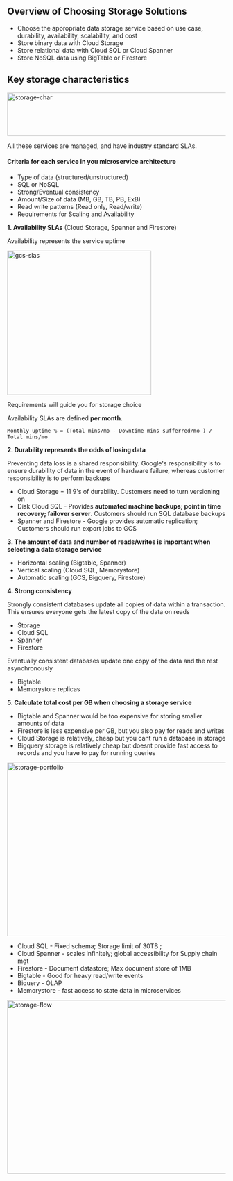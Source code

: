 ## Overview of Choosing Storage Solutions
- Choose the appropriate data storage service based on use case, durability, availability, scalability, and cost
- Store binary data with Cloud Storage
- Store relational data with Cloud SQL or Cloud Spanner
- Store NoSQL data using BigTable or Firestore

## Key storage characteristics
<img width="600" height="100" alt="storage-char" src="https://user-images.githubusercontent.com/40435982/128052494-e9398873-2fac-4e7d-afde-f412f12b6be9.PNG">

All these services are managed, and have industry standard SLAs.
#### Criteria for each service in you microservice architecture
- Type of data (structured/unstructured)
- SQL or NoSQL
- Strong/Eventual consistency
- Amount/Size of data (MB, GB, TB, PB, ExB)
- Read write patterns (Read only, Read/write)
- Requirements for Scaling and Availability

**1. Availability SLAs** (Cloud Storage, Spanner and Firestore)

Availability represents the service uptime

<img width="332" alt="gcs-slas" src="https://user-images.githubusercontent.com/40435982/128052777-89e7e1a3-a6ee-45a9-a026-d83b105a4277.PNG">

Requirements will guide you for storage choice

Availability SLAs are defined **per month**. 

```Monthly uptime % = (Total mins/mo - Downtime mins sufferred/mo ) / Total mins/mo```

**2. Durability represents the odds of losing data**

Preventing data loss is a shared responsibility. Google's responsibility is to ensure durability of data in the event of hardware failure, whereas customer responsibility is to perform backups

- Cloud Storage = 11 9's of durability. Customers need to turn versioning on
- Disk Cloud SQL - Provides **automated machine backups; point in time recovery; failover server**. Customers should run SQL database backups
- Spanner and Firestore - Google provides automatic replication; Customers should run export jobs to GCS

**3. The amount of data and number of reads/writes is important when selecting a data storage service**

- Horizontal scaling (Bigtable, Spanner)
- Vertical scaling (Cloud SQL, Memorystore)
- Automatic scaling (GCS, Bigquery, Firestore)

**4. Strong consistency**

Strongly consistent databases update all copies of data within a transaction. This ensures everyone gets the latest copy of the data on reads
- Storage
- Cloud SQL
- Spanner
- Firestore

Eventually consistent databases update one copy of the data and the rest asynchronously
- Bigtable
- Memorystore replicas

**5. Calculate total cost per GB when choosing a storage service**

- Bigtable and Spanner would be too expensive for storing smaller amounts of data
- Firestore is less expensive per GB, but you also pay for reads and writes
- Cloud Storage is relatively, cheap but you cant run a database in storage
- Bigquery storage is relatively cheap but doesnt provide fast access to records and you have to pay for running queries

<img width="800" height="400" alt="storage-portfolio" src="https://user-images.githubusercontent.com/40435982/128056356-812afabe-9f78-46da-8151-5ac67f701533.PNG">

- Cloud SQL - Fixed schema; Storage limit of 30TB ; 
- Cloud Spanner - scales infinitely; global accessibility for Supply chain mgt
- Firestore - Document datastore; Max document store of 1MB
- Bigtable - Good for heavy read/write events
- Biquery - OLAP
- Memorystore - fast access to state data in microservices

<img width="800" height="400" alt="storage-flow" src="https://user-images.githubusercontent.com/40435982/128057439-afb2a5a0-7be1-444f-a702-736946547160.PNG">

